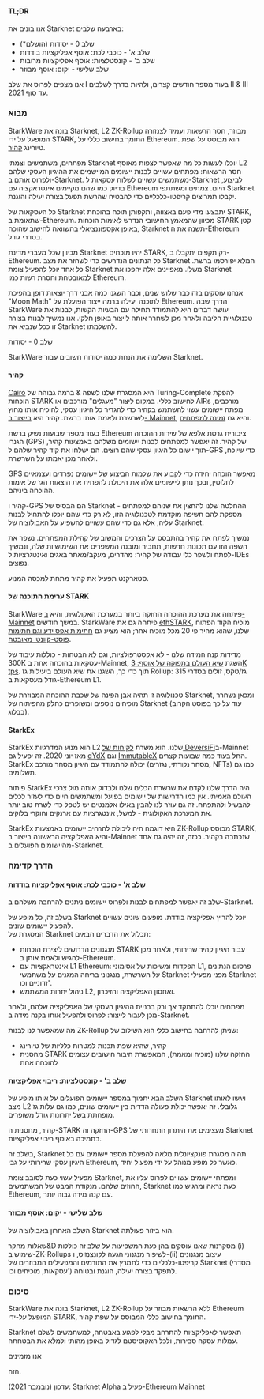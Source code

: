 #### TL;DR

אנו בונים את Starknet בארבעה שלבים:

* שלב 0 - יסודות (הושלם*)
* שלב א' - כוכבי לכת: אוסף אפליקציות בודדות
* שלב ב' - קונסטלציות: אוסף אפליקציות מרובות
* שלב שלישי - יקום: אוסף מבוזר

אנו מצפים לפרוס את שלב I בעוד מספר חודשים קצרים, ולהיות בדרך לשלבים II & III עד סוף 2021.

### מבוא

StarkWare בונה את Starknet, L2 ZK-Rollup מבוזר, חסר הרשאות ועמיד לצנזורה המופעל על ידי STARK, התומך בחישוב כללי על Ethereum. הוא מבוסס על שפת טיורינג [קהיר](https://www.cairo-lang.org/).

מפתחים, משתמשים וצמתי Starknet יוכלו לעשות כל מה שאפשר לצפות מאוסף L2 חסר הרשאות: מפתחים עשויים לבנות יישומים המיישמים את ההיגיון העסקי שלהם ולפרוס אותם ב-Starknet. משתמשים עשויים לשלוח עסקאות ל-Starknet לביצוע, בדיוק כמו שהם מקיימים אינטראקציה עם Ethereum היום. צמתים ומשתתפי Starknet יקבלו תמריצים קריפטו-כלכליים כדי להבטיח שהרשת תפעל בצורה יעילה והוגנת.

כל העסקאות של Starknet יתבצעו מדי פעם באצווה, ותקפותן תוכח בהוכחת STARK, שתאומת ב-Ethereum. מכיוון שהמאמץ החישובי הנדרש לאימות הוכחות STARK קטן באופן אקספוננציאלי בהשוואה לחישוב שהוכח, Starknet תשנה את ה-Ethereum בסדרי גודל.

מכיוון שכל מעברי מדינת Starknet יהיו מוכחים STARK, רק תקפים יתקבלו ב-Ethereum. כל הנתונים הנדרשים כדי לשחזר את מצב Starknet המלא יפורסמו ברשת. כל אחד יוכל להפעיל צומת Starknet משלו. מאפיינים אלה יהפכו את Starknet למאובטחת וחסרת רשות כמו Ethereum.

אנחנו עוסקים בזה כבר שלוש שנים, וכבר השגנו כמה אבני דרך יוצאות דופן בהפיכת "Moon Math" לתוכנה יעילה ברמה ייצור הפועלת על Ethereum. הדרך שבה StarkWare עושה דברים היא להתמודד תחילה עם הבעיות הקשות, לבנות את טכנולוגיית הליבה ולאחר מכן לשחרר אותה לייצור באופן חלקי. אנו נמשיך לבנות בצורה זו ככל שנביא את Starknet להשלמתו.

שלב 0 - יסודות

StarkWare השלימה את הנחת כמה יסודות חשובים עבור Starknet.

#### קהיר

[Cairo](https://twitter.com/StarkWareLtd/status/1300353049836376066?s=20) היא המסגרת שלנו לשפה & ברמה גבוהה של Turing-Complete להפקת הוכחות STARK לחישוב כללי. במקום ליצור "מעגלים" מורכבים או AIRs מורכבים, מפתח יישומים עשוי להשתמש בקהיר כדי להגדיר כל היגיון עסקי, להוכיח אותו מחוץ לשרשרת ולאמת אותו ברשת. קהיר היא [בייצור ב- Mainnet](https://twitter.com/StarkWareLtd/status/1320695603492507648?s=20), והיא גם [זמינה למפתחים](http://cairo-lang.org/).

בעוד מספר שבועות נשיק ברשת Ethereum ציבורית גרסת אלפא של שירות ההוכחה הגנרי (GPS) של קהיר. זה יאפשר למפתחים לבנות יישומים משלהם באמצעות קהיר, תוך יישום כל היגיון עסקי שהם רוצים. הם ישלחו את קוד קהיר שלהם ל-GPS כדי שיוכח, ולאחר מכן יאמתו על השרשרת.

GPS מאפשר הוכחה יחידה כדי לקבוע את שלמות הביצוע של יישומים נפרדים ועצמאיים לחלוטין, ובכך נותן ליישומים אלה את היכולת להפחית את הוצאות הגז של אימות ההוכחה ביניהם.

קהיר ו-GPS הם הבסיס של Starknet - ההחלטה שלנו להחצין את שניהם למפתחים מספקת להם חשיפה מוקדמת לטכנולוגיה הזו, לא רק כדי שהם יוכלו להתחיל לבנות עליה, אלא גם כדי שהם עשויים להשפיע על האבולוציה של Starknet.

נמשיך לפתח את קהיר בהתבסס על הצרכים והמשוב של קהילת המפתחים. נשפר את השפה הזו עם תכונות חדשות, תחביר ומובנה המשפרים את השימושיות שלה, ונמשיך לפתח ולשפר כלי עבודה של קהיר: מהדרים, מעקב/מאתר באגים ואינטגרציות ל-IDEs נפוצים.

סטארקנט תפעיל את קהיר מתחת למכסה המנוע.

#### ערימת התוכנה של STARK

StarkWare פיתחה את מערכת ההוכחה החזקה ביותר במערכת האקולוגית, והיא [ב- Mainnet](https://medium.com/starkware/starks-over-mainnet-b83e63db04c0) במשך חודשים. StarkWare פיתחה גם את [ethSTARK](https://twitter.com/StarkWareLtd/status/1264911004099543040?s=20), מוכיח הקוד הפתוח שלנו, שהוא מהיר פי 20 מכל מוכיח אחר; הוא מציע גם [חתימות אפס ידע וגם חתימות פוסט-קוונטי מאובטח](https://twitter.com/StarkWareLabs/status/1331930111227080709).

מדידות קנה המידה שלנו - לא אקסטרפולציות, וגם לא הבטחות - כוללות עיבוד של 300K עסקאות בהוכחה אחת ב-Mainnet, השגת [שיא העולם בתפוקה של אוסף: 3K tps](https://twitter.com/StarkWareLtd/status/1287770381525422082?s=20). תוך כדי כך, השגנו את שיא העולם ביעילות גז Rollup: 315 גז/טקס, זולים בסדרי גודל מעסקאות ב-Ethereum L1.

טכנולוגיה זו תהיה אבן הפינה של שכבת ההוכחה המבוזרת של Starknet, ומכאן נשחרר מוכיחים נוספים ומשופרים כחלק מהפיתוח של Starknet (עוד על כך בפוסט הקרוב בבלוג).

#### StarkEx

StarkEx הוא מנוע המדרגיות L2 שלנו. הוא משרת [לקוחות של DeversiFi](https://twitter.com/deversifi)ב-Mainnet מאז יוני 2020. זה יפעיל גם [dYdX](https://twitter.com/dydxprotocol) וגם [ImmutableX](https://twitter.com/Immutable) החל בעוד כמה שבועות קצרים. StarkEx יכולה להתמודד עם היגיון מסחר מורכב (מסחר נקודתי, נגזרים, NFTs) כמו גם תשלומים.

פיתוח StarkEx היה הדרך שלנו לקדם את שרשרת הכלים שלנו ולבדוק אותה מול צרכי העולם האמיתי. אין כמו הדרישות של יישומים בפועל ומשתמשים חיים כדי לעזור לכלים להבשיל ולהתפתח. זה גם עוזר לנו להבין באילו אלמנטים יש לטפל כדי לשרת טוב יותר את המערכת האקולוגית - למשל, אינטגרציות עם ארנקים וחוקרי בלוקים.

StarkEx היא דוגמה חיה ליכולת להרחיב יישומים באמצעות ZK-Rollup מבוסס STARK, והיא האפליקציה הראשונה בייצור ב-Mainnet שנכתבה בקהיר. ככזה, זה יהיה גם אחד מהיישומים הפועלים ב-Starknet.

### הדרך קדימה

#### שלב א' - כוכבי לכת: אוסף אפליקציות בודדות

שלב זה יאפשר למפתחים לבנות ולפרוס יישומים ניתנים להרחבה משלהם ב-Starknet.

בשלב זה, כל מופע של Starknet יוכל להריץ אפליקציה בודדת. מופעים שונים עשויים להפעיל יישומים שונים.\
המסגרת של Starknet תכלול את הדברים הבאים:

* מנגנונים הדרושים ליצירת הוכחות STARK עבור היגיון קהיר שרירותי, ולאחר מכן להגיש ולאמת אותן ב-Ethereum.
* אינטראקציות עם L1 Ethereum: הפקדות ומשיכות של אסימוני L1, פרסום הנתונים על השרשרת, מנגנוני בריחה המגנים על משתמשי Starknet מפני מפעילי Starknet זדוניים וכו'.
* ניהול יתרות המשתמש L2, ואחסון האפליקציה והזיכרון.

מפתחים יוכלו להתמקד אך ורק בבניית ההיגיון העסקי של האפליקציה שלהם, ולאחר מכן לעבור לייצור: לפרוס ולהפעיל אותו בקנה מידה ב-Starknet.

מה שמאפשר לנו לבנות ZK-Rollup שניתן להרחבה בחישוב כללי הוא השילוב של:

* קהיר, שהיא שפת תכנות למטרות כלליות של טיורינג
* מחסנית STARK החזקה שלנו (מוכיח ומאמת), המאפשרת חיבור חישובים עצומים להוכחה אחת

#### שלב ב' - קונסטלציות: ריבוי אפליקציות

השלב הבא יתמוך במספר יישומים הפועלים על אותו מופע של Starknet ויגשו לאותו מצב L2 גלובלי. זה יאפשר יכולת פעולה הדדית בין יישומים שונים, כמו גם עלות גז מופחתת בשל יתרונות גודל משופרים.

קהיר, מחסנית ה-STARK החזקה וה-GPS מעצימים את היתרון התחרותי של Starknet בתמיכה באוסף ריבוי אפליקציות.

בשלב זה, Starknet תהיה מסגרת פונקציונלית מלאה להפעלת מספר יישומים עם כל היגיון עסקי שרירותי על גבי Ethereum, כאשר כל מופע מנוהל על ידי מפעיל יחיד.

מפעיל עשוי כעת לסובב צומת Starknet, ומפתחי יישומים עשויים לפרוס עליו את החוזים שלהם. מנקודת המבט של המשתמשים, Starknet כעת נראה ומרגיש כמו Ethereum, עם קנה מידה גבוה יותר.

#### שלב שלישי - יקום: אוסף מבוזר

השלב האחרון באבולוציה של Starknet הוא ביזור פעולתה.

שאלות מחקר&D מסקרנות שאנו עוסקים בהן כעת המשפיעות על שלב זה כוללות (i) שימוש ב-ZK-Rollups לשיפור מנגנוני הגעה לקונצנזוס, ו-(ii) עיצוב מנגנונים קריפטו-כלכליים כדי לתמרץ את התורמים והמפעילים המבוזרים של Starknet (מסדרי עסקאות, מוכיחים וכו') לתפקד בצורה יעילה, הוגנת ובטוחה.

### סיכום

StarkWare בונה את Starknet, L2 ZK-Rollup ללא הרשאות מבוזר על Ethereum המופעל על-ידי STARK, התומך בחישוב כללי המבוסס על שפת קהיר.

Starknet תאפשר לאפליקציות להתרחב מבלי לפגוע באבטחה, למשתמשים לשלם עמלות עסקה סבירות, ולכל האקוסיסטם לגדול באופן מהותי ולמלא את הבטחתה.

אנו מזמינים</a>

הזה.</p> 

עדכון (נובמבר 2021): Starknet Alpha פעיל ב-Ethereum Mainnet